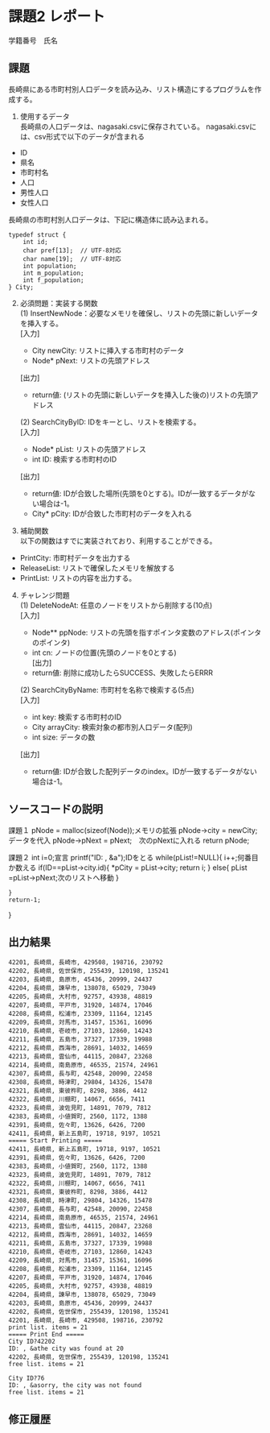 # 課題2 レポート
学籍番号　氏名


## 課題
長崎県にある市町村別人口データを読み込み、リスト構造にするプログラムを作成する。

1. 使用するデータ  
長崎県の人口データは、nagasaki.csvに保存されている。
nagasaki.csvには、csv形式で以下のデータが含まれる
- ID
- 県名
- 市町村名
- 人口
- 男性人口
- 女性人口

長崎県の市町村別人口データは、下記に構造体に読み込まれる。
```
typedef struct {
    int id;
    char pref[13];  // UTF-8対応
    char name[19];  // UTF-8対応
    int population;
    int m_population;
    int f_population;
} City;
```

2. 必須問題：実装する関数  
(1) InsertNewNode：必要なメモリを確保し、リストの先頭に新しいデータを挿入する。  
    [入力]
    - City newCity: リストに挿入する市町村のデータ
    - Node* pNext: リストの先頭アドレス  

    [出力]  
    - return値: (リストの先頭に新しいデータを挿入した後の)リストの先頭アドレス

    (2) SearchCityByID: IDをキーとし、リストを検索する。  
    [入力]  
    - Node* pList: リストの先頭アドレス
    - int ID: 検索する市町村のID 
    
    [出力]  
    - return値: IDが合致した場所(先頭を0とする)。IDが一致するデータがない場合は-1。  
    - City* pCity: IDが合致した市町村のデータを入れる

3. 補助関数  
以下の関数はすでに実装されており、利用することができる。  
- PrintCity: 市町村データを出力する
- ReleaseList: リストで確保したメモリを解放する
- PrintList: リストの内容を出力する。

4. チャレンジ問題  
(1) DeleteNodeAt: 任意のノードをリストから削除する(10点)  
    [入力]  
    - Node** ppNode: リストの先頭を指すポインタ変数のアドレス(ポインタのポインタ)  
    - int cn: ノードの位置(先頭のノードを0とする)  
    [出力]  
    - return値: 削除に成功したらSUCCESS、失敗したらERRR  

    (2) SearchCityByName: 市町村を名称で検索する(5点)  
    [入力]
    - int key: 検索する市町村のID
    - City arrayCity: 検索対象の都市別人口データ(配列)
    - int size: データの数  

    [出力]  
    - return値: IDが合致した配列データのindex。IDが一致するデータがない場合は-1。

## ソースコードの説明
課題１
    pNode = malloc(sizeof(Node));メモリの拡張
    pNode->city = newCity;  データを代入
    pNode->pNext = pNext;　次のpNextに入れる
    return pNode;
    
課題２
int i=0;宣言
    printf("ID: , &a");IDをとる
    while(pList!=NULL){
        i++;何番目か数える
        if(ID==pList->city.id){
            *pCity = pList->city;
            return i;
        }
        else{
            pList =pList->pNext;次のリストへ移動
        }

    }
    return-1;
}

## 出力結果

```
42201, 長崎県, 長崎市, 429508, 198716, 230792
42202, 長崎県, 佐世保市, 255439, 120198, 135241
42203, 長崎県, 島原市, 45436, 20999, 24437     
42204, 長崎県, 諫早市, 138078, 65029, 73049    
42205, 長崎県, 大村市, 92757, 43938, 48819     
42207, 長崎県, 平戸市, 31920, 14874, 17046     
42208, 長崎県, 松浦市, 23309, 11164, 12145     
42209, 長崎県, 対馬市, 31457, 15361, 16096     
42210, 長崎県, 壱岐市, 27103, 12860, 14243     
42211, 長崎県, 五島市, 37327, 17339, 19988     
42212, 長崎県, 西海市, 28691, 14032, 14659     
42213, 長崎県, 雲仙市, 44115, 20847, 23268     
42214, 長崎県, 南島原市, 46535, 21574, 24961
42307, 長崎県, 長与町, 42548, 20090, 22458
42308, 長崎県, 時津町, 29804, 14326, 15478
42321, 長崎県, 東彼杵町, 8298, 3886, 4412
42322, 長崎県, 川棚町, 14067, 6656, 7411
42323, 長崎県, 波佐見町, 14891, 7079, 7812
42383, 長崎県, 小値賀町, 2560, 1172, 1388
42391, 長崎県, 佐々町, 13626, 6426, 7200
42411, 長崎県, 新上五島町, 19718, 9197, 10521
===== Start Printing =====
42411, 長崎県, 新上五島町, 19718, 9197, 10521
42391, 長崎県, 佐々町, 13626, 6426, 7200
42383, 長崎県, 小値賀町, 2560, 1172, 1388
42323, 長崎県, 波佐見町, 14891, 7079, 7812
42322, 長崎県, 川棚町, 14067, 6656, 7411
42321, 長崎県, 東彼杵町, 8298, 3886, 4412
42308, 長崎県, 時津町, 29804, 14326, 15478
42307, 長崎県, 長与町, 42548, 20090, 22458
42214, 長崎県, 南島原市, 46535, 21574, 24961
42213, 長崎県, 雲仙市, 44115, 20847, 23268
42212, 長崎県, 西海市, 28691, 14032, 14659
42211, 長崎県, 五島市, 37327, 17339, 19988
42210, 長崎県, 壱岐市, 27103, 12860, 14243
42209, 長崎県, 対馬市, 31457, 15361, 16096
42208, 長崎県, 松浦市, 23309, 11164, 12145
42207, 長崎県, 平戸市, 31920, 14874, 17046
42205, 長崎県, 大村市, 92757, 43938, 48819
42204, 長崎県, 諫早市, 138078, 65029, 73049
42203, 長崎県, 島原市, 45436, 20999, 24437
42202, 長崎県, 佐世保市, 255439, 120198, 135241
42201, 長崎県, 長崎市, 429508, 198716, 230792
print list. items = 21
===== Print End =====
City ID?42202
ID: , &athe city was found at 20
42202, 長崎県, 佐世保市, 255439, 120198, 135241
free list. items = 21

City ID?76
ID: , &asorry, the city was not found
free list. items = 21

```

## 修正履歴


